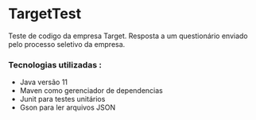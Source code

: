 # TargetTest
Teste de codigo da empresa Target. Resposta a um questionário enviado pelo processo seletivo da empresa. 

### Tecnologias utilizadas :
- Java versão 11
- Maven como gerenciador de dependencias
- Junit para testes unitários
- Gson para ler arquivos JSON
